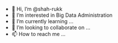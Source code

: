 - 👋 Hi, I’m @shah-rukk
- 👀 I’m interested in Big Data Administration
- 🌱 I’m currently learning ...
- 💞️ I’m looking to collaborate on ...
- 📫 How to reach me ...

<!---
shah-rukk/shah-rukk is a ✨ special ✨ repository because its `README.md` (this file) appears on your GitHub profile.
You can click the Preview link to take a look at your changes.
--->
